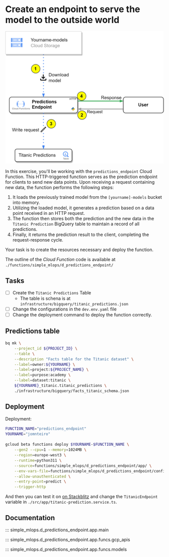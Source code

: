 # Create an endpoint to serve the model to the outside world

![img-prediction-architecture](./resources/part_4/predictions_v2.png)

In this exercise, you'll be working with the `predictions_endpoint` Cloud Function. This HTTP-triggered function serves as the prediction endpoint for clients to send new data points. Upon receiving a request containing new data, the function performs the following steps:

1. It loads the previously trained model from the `[yourname]-models` bucket into memory.
2. Utilizing the loaded model, it generates a prediction based on a data point received in an HTTP request.
3. The function then stores both the prediction and the new data in the `Titanic Prediction` BigQuery table to maintain a record of all predictions.
4. Finally, it returns the prediction result to the client, completing the request-response cycle.

Your task is to create the resources necessary and deploy the function.

The outline of the *Cloud Function* code is available at `./functions/simple_mlops/d_predictions_endpoint/`

## Tasks

- [ ] Create the `Titanic Predictions` Table
  - The table is schena is at `infrastructure/bigquery/titanic_predictions.json`
- [ ] Change the configurations in the `dev.env.yaml` file
- [ ] Change the deployment command to deploy the function correctly.

## Predictions table

```bash
bq mk \
    --project_id ${PROJECT_ID} \
    --table \
    --description "Facts table for the Titanic dataset" \
    --label=owner:${YOURNAME} \
    --label=project:${PROJECT_NAME} \
    --label=purpose:academy \
    --label=dataset:titanic \
    ${YOURNAME}_titanic.titanic_predictions \
    ./infrastructure/bigquery/facts_titanic_schema.json
```

## Deployment

Deployment:

```bash
FUNCTION_NAME="predictions_endpoint"
YOURNAME="jomnteiro"

gcloud beta functions deploy $YOURNAME-$FUNCTION_NAME \
    --gen2 --cpu=1 --memory=1024MB \
    --region=europe-west3 \
    --runtime=python311 \
    --source=functions/simple_mlops/d_predictions_endpoint/app/ \
    --env-vars-file=functions/simple_mlops/d_predictions_endpoint/config/dev.env.yaml \
    --allow-unauthenticated \
    --entry-point=predict \
    --trigger-http
```

And then you can test it on [on Stackblitz](https://stackblitz.com/edit/closer-gcp-titanic-frontend-example-v2?file=src%2Fapp%2Ftitanic-prediction.service.ts) and change the `TitanicEndpoint` variable in `./src/app/titanic-prediction.service.ts`.

## Documentation

::: simple_mlops.d_predictions_endpoint.app.main

::: simple_mlops.d_predictions_endpoint.app.funcs.gcp_apis

::: simple_mlops.d_predictions_endpoint.app.funcs.models
